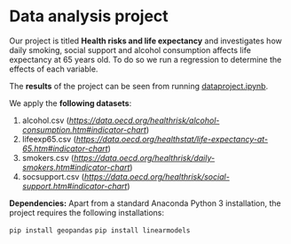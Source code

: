 # Data analysis project

Our project is titled **Health risks and life expectancy** and investigates how daily smoking, social support and alcohol consumption affects life expectancy at 65 years old. To do so we run a regression to determine the effects of each variable. 

The **results** of the project can be seen from running [dataproject.ipynb](dataproject.ipynb).

We apply the **following datasets**:

1. alcohol.csv (*https://data.oecd.org/healthrisk/alcohol-consumption.htm#indicator-chart*) 
1. lifeexp65.csv (*https://data.oecd.org/healthstat/life-expectancy-at-65.htm#indicator-chart*)
1. smokers.csv (*https://data.oecd.org/healthrisk/daily-smokers.htm#indicator-chart*)
1. socsupport.csv (*https://data.oecd.org/healthrisk/social-support.htm#indicator-chart*)

**Dependencies:** Apart from a standard Anaconda Python 3 installation, the project requires the following installations:

``pip install geopandas``
``pip install linearmodels``
